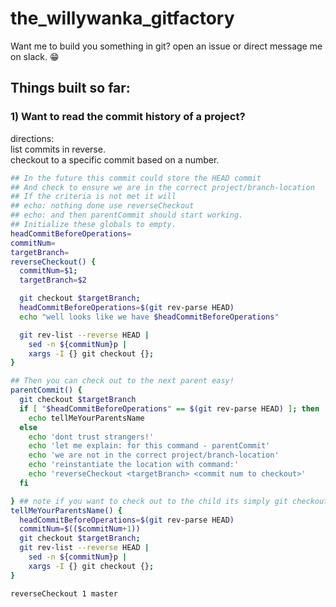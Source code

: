 # the_willywanka_gitfactory
Want me to build you something in git? open an issue or direct message me on slack. 😁

## Things built so far:

### 1) Want to read the commit history of a project?
directions: 
<br> list commits in reverse.
<br> checkout to a specific commit based on a number.
```bash
## In the future this commit could store the HEAD commit
## And check to ensure we are in the correct project/branch-location
## If the criteria is not met it will 
## echo: nothing done use reverseCheckout
## echo: and then parentCommit should start working.
## Initialize these globals to empty.
headCommitBeforeOperations=
commitNum=
targetBranch=
reverseCheckout() {   
  commitNum=$1;
  targetBranch=$2

  git checkout $targetBranch; 
  headCommitBeforeOperations=$(git rev-parse HEAD)
  echo "well looks like we have $headCommitBeforeOperations"

  git rev-list --reverse HEAD | 
    sed -n ${commitNum}p | 
    xargs -I {} git checkout {}; 
}

## Then you can check out to the next parent easy!
parentCommit() {
  git checkout $targetBranch
  if [ "$headCommitBeforeOperations" == $(git rev-parse HEAD) ]; then
    echo tellMeYourParentsName
  else 
    echo 'dont trust strangers!'
    echo 'let me explain: for this command - parentCommit'
    echo 'we are not in the correct project/branch-location'
    echo 'reinstantiate the location with command:'
    echo 'reverseCheckout <targetBranch> <commit num to checkout>'
  fi

} ## note if you want to check out to the child its simply git checkout HEAD~
tellMeYourParentsName() {
  headCommitBeforeOperations=$(git rev-parse HEAD)
  commitNum=$(($commitNum+1))
  git checkout $targetBranch; 
  git rev-list --reverse HEAD | 
    sed -n ${commitNum}p | 
    xargs -I {} git checkout {}; 
}

reverseCheckout 1 master
```

